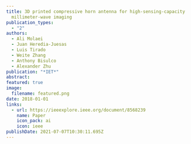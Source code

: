 ```yaml
---
title: 3D printed compressive horn antenna for high-sensing-capacity
  millimeter-wave imaging
publication_types:
  - "2"
authors:
  - Ali Molaei
  - Juan Heredia-Juesas
  - Luis Tirado
  - Weite Zhang
  - Anthony Bisulco
  - Alexander Zhu
publication: "*IET*"
abstract: 
featured: true
image:
  filename: featured.png
date: 2018-01-01
links:
  - url: https://ieeexplore.ieee.org/document/8568239
    name: Paper
    icon_pack: ai
    icon: ieee
publishDate: 2021-07-07T10:30:11.695Z
---
```

